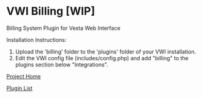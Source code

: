 # VWI Billing [WIP]
Billing System Plugin for Vesta Web Interface

Installation Instructions:

1. Upload the 'billing' folder to the 'plugins' folder of your VWI installation.
2. Edit the VWI config file (includes/config.php) and add "billing" to the plugins section below "Integrations".

[Project Home](https://github.com/cdgco/vestawebinterface)

[Plugin List](https://github.com/cdgco/VestaWebInterface/tree/master/plugins)